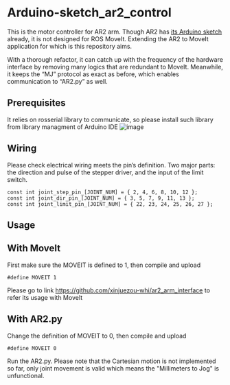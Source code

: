 # Arduino-sketch_ar2_control

This is the motor controller for AR2 arm. Though AR2 has [its Arduino sketch](https://www.anninrobotics.com/downloads) already, it is not designed for ROS MoveIt. Extending the AR2 to MoveIt application for which is this repository aims.

With a thorough refactor, it can catch up with the frequency of the hardware interface by removing many logics that are redundant to MoveIt. Meanwhile, it keeps the “MJ” protocol as exact as before, which enables communication to “AR2.py” as well.

## Prerequisites
It relies on rosserial library to communicate, so please install such library from library managment of Arduino IDE
![image](https://user-images.githubusercontent.com/72239958/183248539-b3b5ac4b-b4fa-437d-aa0e-2b6feb40bdda.png)


## Wiring
Please check electrical wiring meets the pin’s definition. Two major parts: the direction and pulse of the stepper driver, and the input of the limit switch.
```
const int joint_step_pin_[JOINT_NUM] = { 2, 4, 6, 8, 10, 12 };
const int joint_dir_pin_[JOINT_NUM] = { 3, 5, 7, 9, 11, 13 };
const int joint_limit_pin_[JOINT_NUM] = { 22, 23, 24, 25, 26, 27 };
```

## Usage
## With MoveIt
First make sure the MOVEIT is defined to 1, then compile and upload
```
#define MOVEIT 1
```

Please go to link
https://github.com/xinjuezou-whi/ar2_arm_interface
to refer its usage with MoveIt

## With AR2.py
Change the definition of MOVEIT to 0, then compile and upload

```
#define MOVEIT 0
```

Run the AR2.py. Please note that the Cartesian motion is not implemented so far, only joint movement is valid which means the "Millimeters to Jog" is unfunctional.
